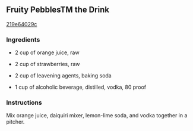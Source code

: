 ## Fruity PebblesTM the Drink

[219e64029c](http://allrecipes.com/recipe/fruity-pebbles-the-drink/)

### Ingredients

 - 2 cup of orange juice, raw

 - 2 cup of strawberries, raw

 - 2 cup of leavening agents, baking soda

 - 1 cup of alcoholic beverage, distilled, vodka, 80 proof

### Instructions

Mix orange juice, daiquiri mixer, lemon-lime soda, and vodka together in a pitcher.